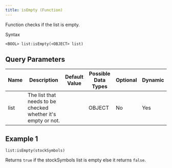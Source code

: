 ```yaml
---
title: isEmpty (Function)
---
```


Function checks if the list is empty.

Syntax

    <BOOL> list:isEmpty(<OBJECT> list)

## Query Parameters

| Name | Description                                                   | Default Value | Possible Data Types | Optional | Dynamic |
|------|---------------------------------------------------------------|---------------|---------------------|----------|---------|
| list | The list that needs to be checked whether it's empty or not. |               | OBJECT              | No       | Yes     |

## Example 1

    list:isEmpty(stockSymbols)

Returns `true` if the stockSymbols list is empty else it returns `false`.
